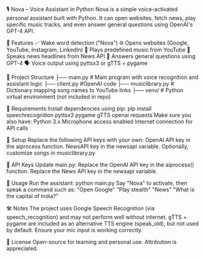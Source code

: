 🎙️ Nova – Voice Assistant in Python
Nova is a simple voice-activated personal assistant built with Python. It can open websites, fetch news, play specific music tracks, and even answer general questions using OpenAI's GPT-4 API.

🚀 Features
✅ Wake word detection ("Nova")
🌐 Opens websites (Google, YouTube, Instagram, LinkedIn)
🎵 Plays predefined music from YouTube
📰 Speaks news headlines from News API
💬 Answers general questions using GPT-4
🗣️ Voice output using pyttsx3 or gTTS + pygame

📁 Project Structure
├── main.py              # Main program with voice recognition and assistant logic
├── client.py            #OpenAI code
├── musiclibrary.py      # Dictionary mapping song names to YouTube links
├── venv/                # Python virtual environment (not included in repo)


🔧 Requirements
Install dependencies using pip:
pip install speechrecognition pyttsx3 pygame gTTS openai requests
Make sure you also have:
Python 3.x
Microphone access enabled
Internet connection for API calls

🔑 Setup
Replace the following API keys with your own:
OpenAI API key in the aiprocess function.
NewsAPI key in the newsapi variable.
Optionally, customize songs in musiclibrary.py

🔑 API Keys
Update main.py:
Replace the OpenAI API key in the aiprocess() function.
Replace the News API key in the newsapi variable.

🧠 Usage
Run the assistant:
python main.py
Say "Nova" to activate, then speak a command such as:
"Open Google"
"Play stealth"
"News"
"What is the capital of India?"

🛠️ Notes
The project uses Google Speech Recognition (via speech_recognition) and may not perform well without internet.
gTTS + pygame are included as an alternative TTS engine (speak_old), but not used by default.
Ensure your mic input is working correctly.

📜 License
Open-source for learning and personal use. Attribution is appreciated.
